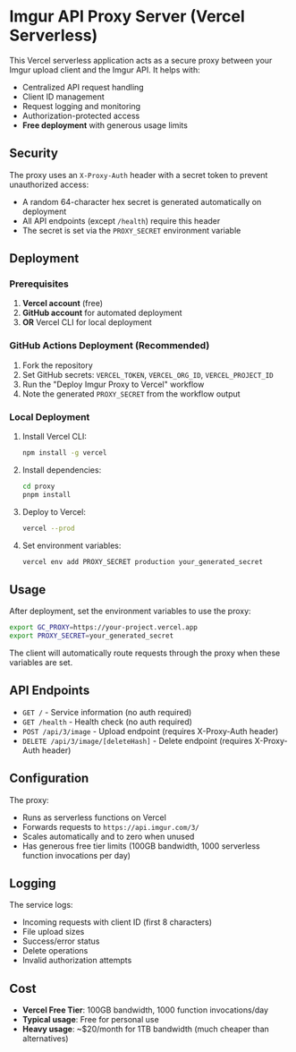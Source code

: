 # Imgur API Proxy Server (Vercel Serverless)

This Vercel serverless application acts as a secure proxy between your Imgur upload client and the Imgur API. It helps with:

- Centralized API request handling
- Client ID management
- Request logging and monitoring
- Authorization-protected access
- **Free deployment** with generous usage limits

## Security

The proxy uses an `X-Proxy-Auth` header with a secret token to prevent unauthorized access:

- A random 64-character hex secret is generated automatically on deployment
- All API endpoints (except `/health`) require this header
- The secret is set via the `PROXY_SECRET` environment variable

## Deployment

### Prerequisites

1. **Vercel account** (free)
2. **GitHub account** for automated deployment
3. **OR** Vercel CLI for local deployment

### GitHub Actions Deployment (Recommended)

1. Fork the repository
2. Set GitHub secrets: `VERCEL_TOKEN`, `VERCEL_ORG_ID`, `VERCEL_PROJECT_ID`
3. Run the "Deploy Imgur Proxy to Vercel" workflow
4. Note the generated `PROXY_SECRET` from the workflow output

### Local Deployment

1. Install Vercel CLI:
   ```bash
   npm install -g vercel
   ```

2. Install dependencies:
   ```bash
   cd proxy
   pnpm install
   ```

3. Deploy to Vercel:
   ```bash
   vercel --prod
   ```

4. Set environment variables:
   ```bash
   vercel env add PROXY_SECRET production your_generated_secret
   ```

## Usage

After deployment, set the environment variables to use the proxy:

```bash
export GC_PROXY=https://your-project.vercel.app
export PROXY_SECRET=your_generated_secret
```

The client will automatically route requests through the proxy when these variables are set.

## API Endpoints

- `GET /` - Service information (no auth required)
- `GET /health` - Health check (no auth required)
- `POST /api/3/image` - Upload endpoint (requires X-Proxy-Auth header)
- `DELETE /api/3/image/[deleteHash]` - Delete endpoint (requires X-Proxy-Auth header)

## Configuration

The proxy:
- Runs as serverless functions on Vercel
- Forwards requests to `https://api.imgur.com/3/`
- Scales automatically and to zero when unused
- Has generous free tier limits (100GB bandwidth, 1000 serverless function invocations per day)

## Logging

The service logs:
- Incoming requests with client ID (first 8 characters)
- File upload sizes
- Success/error status
- Delete operations
- Invalid authorization attempts

## Cost

- **Vercel Free Tier**: 100GB bandwidth, 1000 function invocations/day
- **Typical usage**: Free for personal use
- **Heavy usage**: ~$20/month for 1TB bandwidth (much cheaper than alternatives)